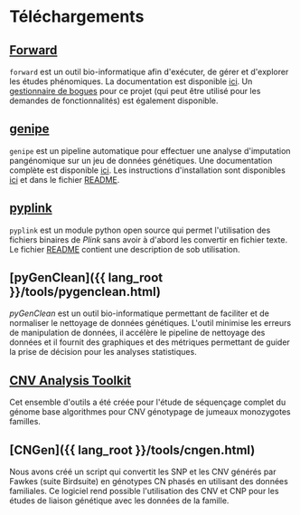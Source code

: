 
# Téléchargements

## [Forward](https://github.com/legaultmarc/forward)

`forward` est un outil bio-informatique afin d'exécuter, de gérer et
d'explorer les études phénomiques. La documentation est disponible
[ici](http://legaultmarc.github.io/forward/). Un
[gestionnaire de bogues](https://github.com/legaultmarc/forward/issues) pour ce
projet (qui peut être utilisé pour les demandes de fonctionnalités) est
également disponible.


## [genipe](https://github.com/pgxcentre/genipe)

`genipe` est un pipeline automatique pour effectuer une analyse d'imputation
pangénomique sur un jeu de données génétiques. Une documentation complète
est disponible [ici](http://pgxcentre.github.io/genipe/). Les instructions
d'installation sont disponibles
[ici](http://pgxcentre.github.io/genipe/installation.html) et dans le fichier
[README](https://github.com/pgxcentre/genipe/blob/master/README.mkd).


## [pyplink](https://github.com/lemieuxl/pyplink)

`pyplink` est un module python open source qui permet l'utilisation des
fichiers binaires de *Plink* sans avoir à d'abord les convertir en fichier
texte. Le fichier
[README](https://github.com/lemieuxl/pyplink/blob/master/README.mkd) contient
une description de sob utilisation.


## [pyGenClean]({{ lang_root }}/tools/pygenclean.html)

*pyGenClean* est un outil bio-informatique permettant de faciliter et de
normaliser le nettoyage de données génétiques. L'outil minimise les erreurs de
manipulation de données, il accélère le pipeline de nettoyage des données et il
fournit des graphiques et des métriques permettant de guider la prise de
décision pour les analyses statistiques.


## [CNV Analysis Toolkit](http://statgen.org/wp-content/uploads/Softwares/CNVAnalysisToolkit/cnv_analysis_toolkit.tar.gz)

Cet ensemble d'outils a été créée pour l'étude de séquençage complet du génome
base algorithmes pour CNV génotypage de jumeaux monozygotes familles.


## [CNGen]({{ lang_root }}/tools/cngen.html)

Nous avons créé un script qui convertit les SNP et les CNV générés par Fawkes
(suite Birdsuite) en génotypes CN phasés en utilisant des données familiales.
Ce logiciel rend possible l'utilisation des CNV et CNP pour les études de
liaison génétique avec les données de la famille.

